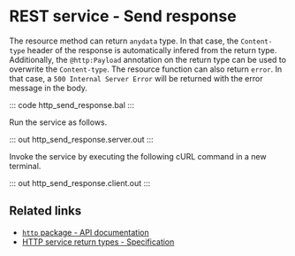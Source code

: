 # REST service - Send response

The resource method can return `anydata` type. In that case, the `Content-type` header of the response is automatically infered from the return type. Additionally, the `@http:Payload` annotation on the return type can be used to overwrite the `Content-type`. The resource function can also return `error`. In that case, a `500 Internal Server Error` will be returned with the error message in the body.

::: code http_send_response.bal :::

Run the service as follows.

::: out http_send_response.server.out :::

Invoke the service by executing the following cURL command in a new terminal.

::: out http_send_response.client.out :::

## Related links
- [`http` package - API documentation](https://lib.ballerina.io/ballerina/http/latest/)
- [HTTP service return types - Specification](/spec/http/#235-return-types)
